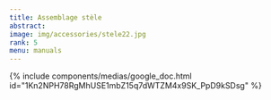 ```yaml
---
title: Assemblage stèle
abstract: 
image: img/accessories/stele22.jpg
rank: 5
menu: manuals
---
```


{% include components/medias/google_doc.html id="1Kn2NPH78RgMhUSE1mbZ15q7dWTZM4x9SK_PpD9kSDsg" %}
